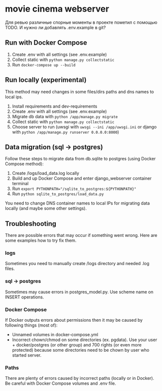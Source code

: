 # movie cinema webserver
Для ревью различные спорные моменты в проекте пометил с помощью TODO.
И нужно ли добавлять .env.example в git?

## Run with Docker Compose
1. Create .env with all settings (see .env.example)
2. Collect static with `python manage.py collectstatic`
3. Run `docker-compose up --build`

## Run locally (experimental)
This method may need changes in some files/dirs paths and dns names to local ips.
1. Install requirements and dev-requirements
2. Create .env with all settings (see .env.example)
3. Migrate db data with `python /app/manage.py migrate`
4. Collect static with `python manage.py collectstatic`
5. Choose server to run (uwsgi with `uwsgi --ini /app/uwsgi.ini` or django with `python /app/manage.py runserver 0.0.0.0:8000`)

## Data migration (sql -> postgres)
Follow these steps to migrate data from db.sqlite to postgres (using Docker Compose method):
1. Create /logs/load_data.log locally
2. Build and up Docker Compose and enter django_webserver container terminal
3. Run `export PYTHONPATH="/sqlite_to_postgres:${PYTHONPATH}"`
4. Run `python sqlite_to_postgres/load_data.py`

You need to change DNS container names to local IPs for migrating data locally (and maybe some other settings).

## Troubleshooting
There are possible errors that may occur if something went wrong. Here are some examples how to try fix them.

### logs
Sometimes you need to manually create /logs directory and needed .log files.

### sql -> postgres
Sometimes may cause errors in postgres_model.py. Use scheme name on INSERT operations.

### Docker Compose
If Docker outputs errors about permissions then it may be caused by following things (most of):
* Unnamed volumes in docker-compose.yml
* Incorrect chown/chmod on some directories (ex. pgdata). Use your user + docker/postgres (or other group) and 700 rights (or even more protected) because some directories need to be chown by user who started server.

### Paths
There are plenty of errors caused by incorrect paths (locally or in Docker). Be careful with Docker Compose volumes and .env file.
